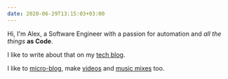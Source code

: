 ```yaml
---
date: 2020-06-29T13:15:03+03:00
---
```


Hi, I'm Alex, a Software Engineer with a passion for automation and _all the things_ **as Code**.

I like to write about that on my [tech blog](#tech-blog).

I like to [micro-blog](#micro-blog), make [videos](#videos) and [music mixes](#music-mixes) too.
